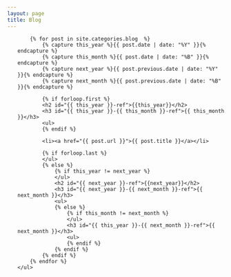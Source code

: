 ```yaml
---
layout: page
title: Blog
---
```


<div>
	<ul>
		<!-- the following piece of code is a modification from its original found here
		https://stackoverflow.com/questions/19086284/jekyll-liquid-templating-how-to-group-blog-posts-by-year -->

		{% for post in site.categories.blog  %}
			{% capture this_year %}{{ post.date | date: "%Y" }}{% endcapture %}
			{% capture this_month %}{{ post.date | date: "%B" }}{% endcapture %}
			{% capture next_year %}{{ post.previous.date | date: "%Y" }}{% endcapture %}
			{% capture next_month %}{{ post.previous.date | date: "%B" }}{% endcapture %}

			{% if forloop.first %}
			<h2 id="{{ this_year }}-ref">{{this_year}}</h2>
			<h3 id="{{ this_year }}-{{ this_month }}-ref">{{ this_month }}</h3>
			<ul>
			{% endif %}

			<li><a href="{{ post.url }}">{{ post.title }}</a></li>

			{% if forloop.last %}
			</ul>
			{% else %}
				{% if this_year != next_year %}
				</ul>
				<h2 id="{{ next_year }}-ref">{{next_year}}</h2>
				<h3 id="{{ next_year }}-{{ next_month }}-ref">{{ next_month }}</h3>
				<ul>
				{% else %}    
					{% if this_month != next_month %}
					</ul>
					<h3 id="{{ this_year }}-{{ next_month }}-ref">{{ next_month }}</h3>
					<ul>
					{% endif %}
				{% endif %}
			{% endif %}
		{% endfor %}
	</ul>
</div>


